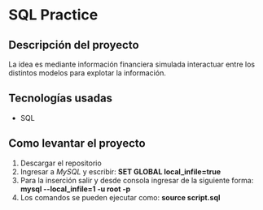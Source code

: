 # SQL Practice

## Descripción del proyecto

La idea es mediante información financiera simulada interactuar entre los distintos modelos para explotar la información.

## Tecnologías usadas

  - SQL


## Como levantar el proyecto

1. Descargar el repositorio 
2. Ingresar a *MySQL* y escribir: **SET GLOBAL local_infile=true**
3. Para la inserción salir y desde consola ingresar de la siguiente forma: **mysql --local_infile=1 -u root -p**
4. Los comandos se pueden ejecutar como: **source script.sql**







